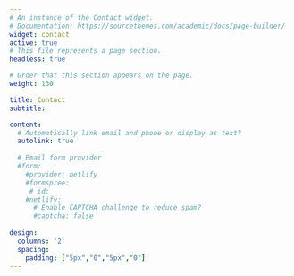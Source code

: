 ```yaml
---
# An instance of the Contact widget.
# Documentation: https://sourcethemes.com/academic/docs/page-builder/
widget: contact
active: true
# This file represents a page section.
headless: true

# Order that this section appears on the page.
weight: 130

title: Contact
subtitle:

content:
  # Automatically link email and phone or display as text?
  autolink: true
  
  # Email form provider
  #form:
    #provider: netlify
    #formspree:
     # id:
    #netlify:
      # Enable CAPTCHA challenge to reduce spam?
      #captcha: false
  
design:
  columns: '2'
  spacing:
    padding: ["5px","0","5px","0"]
---
```

